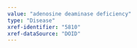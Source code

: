 ```yaml
---
value: "adenosine deaminase deficiency"
type: "Disease"
xref-identifier: "5810"
xref-dataSource: "DOID"
---
```

